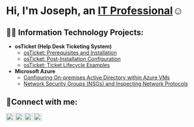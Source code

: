 <h1>Hi, I'm Joseph, an <a href="https://www.linkedin.com/in/joseph-jenkins-521a49241">IT Professional</a>☺</h1>

<h2>👨‍💻 Information Technology Projects:</h2>

- <b>osTicket (Help Desk Ticketing System)</b>
  - [osTicket: Prerequisites and Installation](https://github.com/joshmadakorcc/osticket-prereqs)
  - [osTicket: Post-Installation Configuration](https://github.com/joshmadakorcc/post-install-config)
  - [osTicket: Ticket Lifecycle Examples](https://github.com/joshmadakorcc/ticket-lifecycle)
- <b>Microsoft Azure</b>
  - [Configuring On-premises Active Directory within Azure VMs](https://github.com/joshmadakorcc/configure-ad)
  - [Network Security Groups (NSGs) and Inspecting Network Protocols](https://github.com/joshmadakorcc/azure-network-protocols)

<h2>🤳Connect with me:</h2>

[<img align="left" alt="Joseph | LinkedIn" width="22px" src="https://cdn.jsdelivr.net/npm/simple-icons@v3/icons/linkedin.svg" />][linkedin]
[<img align="left" alt="Joseph | Instagram" width="22px" src="https://cdn.jsdelivr.net/npm/simple-icons@v3/icons/instagram.svg" />][instagram]
[<img align="left" alt="Joseph | Indeed" width="22px" src="https://github.com/JJenkins11324/JJenkins11324/assets/142867611/e107623c-2630-44d8-ba05-dcbb8ce75c3f" />][indeed]
[<img align="left" alt="Joseph | Indeed" width="22px" src="" />][indeed]

[instagram]: https://www.instagram.com/jenkins5937/
[linkedin]: https://www.linkedin.com/in/joseph-jenkins-521a49241
[indeed]: https://profile.indeed.com/p/josephj-8yf8k4d
